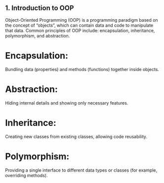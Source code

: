 ## 1. Introduction to OOP

Object-Oriented Programming (OOP) is a programming paradigm based on the concept of “objects”, which can contain data and code to manipulate that data. Common principles of OOP include: encapsulation, inheritance, polymorphism, and abstraction.

# Encapsulation:

Bundling data (properties) and methods (functions) together inside objects.

# Abstraction:

Hiding internal details and showing only necessary features.

# Inheritance:

Creating new classes from existing classes, allowing code reusability.

# Polymorphism:

Providing a single interface to different data types or classes (for example, overriding methods).
